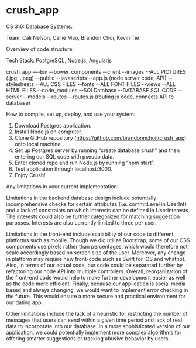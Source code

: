 # crush_app
CS 316: Database Systems.

Team: Cali Nelson, Callie Mao, Brandon Choi, Kevin Tie

Overview of code structure:

Tech Stack: PostgreSQL, Node.js, Angularjs

crush_app
—-bin
--bower_components
--client
	--images
		--ALL PICTURES (.jpg, .jpeg)
	--public
		--javascripts
			--app.js (node server code, API)
		--stylesheets
			--ALL CSS FILES
		--fonts
			--ALL FONT FILES
	--views
		--ALL HTML FILES
--node_modules
--SQLDatabase
	--DATABASE SQL CODE
--server
	--models
	--routes
		--routes.js (routing js code, connects API to database)


How to compile, set up, deploy, and use your system:

1. Download Postgres application.
2. Install Node.js on computer.
3. Clone GitHub repository (https://github.com/brandonnchoii/crush_app) onto local machine.
4. Set up Postgres server by running “create database crush” and then entering our SQL code with pseudo data.
5. Enter cloned repo and run Node.js by running “npm start”.
6. Test application through localhost:3000.
7. Enjoy Crush!


Any limitations in your current implementation:
	
Limitations in the backend database design include potentially incomprehensive checks for certain attributes (i.e. commitLevel in UserInf) and a lack of constraints on which interests can be defined in UserInterests. The interests could also be further categorized for matching suggestion purposes. Interests are also currently limited to three per user.
	
Limitations in the front-end include scalability of our code to different platforms such as mobile. Though we did utilize Bootstrap, some of our CSS components use pixels rather than percentages, which would therefore not scale accordingly based on screen size of the user. Moreover, any change in platform may require new front-code such as Swift for iOS and whatnot. Also, in terms of our actual code, our code could be separated further by refactoring our node API into multiple controllers. Overall, reorganization of the front-end code would help to make further development easier as well as the code more efficient. Finally, because our application is social media based and always changing, we would want to implement error checking in the future. This would ensure a more secure and practical environment for our dating app.

Other limitations include the lack of a heuristic for restricting the number of messages that users can send within a given time period and lack of real data to incorporate into our database. In a more sophisticated version of our application, we could potentially implement more complex algorithms for offering smarter suggestions or tracking abusive behavior by users. 